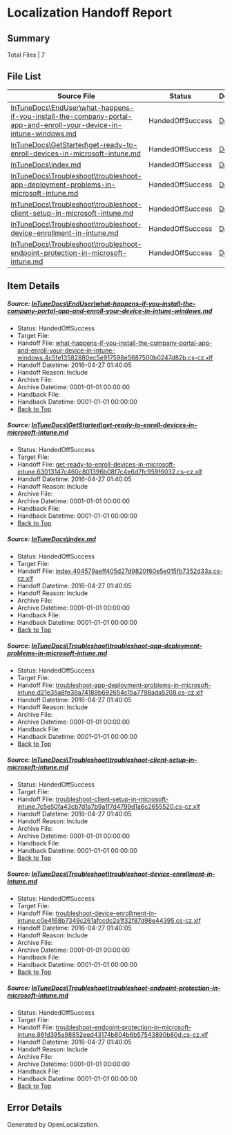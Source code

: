 # <a name='report-top'></a> Localization Handoff Report

## Summary
 Total Files | 7

## File List
 Source File | Status | Details 
 ----------- | ------ | ------- 
 [InTuneDocs\EndUser\what-happens-if-you-install-the-company-portal-app-and-enroll-your-device-in-intune-windows.md](https://github.com/Microsoft/IntuneDocs-pr/blob/5b3b7a8db020e3fd18e7a87399a7cc95ca2d3533/InTuneDocs/EndUser/what-happens-if-you-install-the-company-portal-app-and-enroll-your-device-in-intune-windows.md) | HandedOffSuccess | [Details](#86ec26e4a89f3d02212b76a0c71a8fe14e594122459)
 [InTuneDocs\GetStarted\get-ready-to-enroll-devices-in-microsoft-intune.md](https://github.com/Microsoft/IntuneDocs-pr/blob/1e6bcf778a391aa670f3d9b78ca340e1871eca07/InTuneDocs/GetStarted/get-ready-to-enroll-devices-in-microsoft-intune.md) | HandedOffSuccess | [Details](#2a23477b308b5427ceceaef08993ac048f6e2b23491)
 [InTuneDocs\index.md](https://github.com/Microsoft/IntuneDocs-pr/blob/191ba8b0186ef6518b60cdf496e51e7e543b927c/InTuneDocs/index.md) | HandedOffSuccess | [Details](#44d2ac09383e89e71cb2bb5f30293db846c5fb57641)
 [InTuneDocs\Troubleshoot\troubleshoot-app-deployment-problems-in-microsoft-intune.md](https://github.com/Microsoft/IntuneDocs-pr/blob/5b3b7a8db020e3fd18e7a87399a7cc95ca2d3533/InTuneDocs/Troubleshoot/troubleshoot-app-deployment-problems-in-microsoft-intune.md) | HandedOffSuccess | [Details](#d2b9da873cbdc4874a7cd5fd8badddefe84382b21099)
 [InTuneDocs\Troubleshoot\troubleshoot-client-setup-in-microsoft-intune.md](https://github.com/Microsoft/IntuneDocs-pr/blob/5b3b7a8db020e3fd18e7a87399a7cc95ca2d3533/InTuneDocs/Troubleshoot/troubleshoot-client-setup-in-microsoft-intune.md) | HandedOffSuccess | [Details](#8bdaa517ddd73b0a0e70b5994e86d3d887d9687b1100)
 [InTuneDocs\Troubleshoot\troubleshoot-device-enrollment-in-intune.md](https://github.com/Microsoft/IntuneDocs-pr/blob/5b3b7a8db020e3fd18e7a87399a7cc95ca2d3533/InTuneDocs/Troubleshoot/troubleshoot-device-enrollment-in-intune.md) | HandedOffSuccess | [Details](#bd732c703eb5fa2fdcb0885ca21c79f83d855f891102)
 [InTuneDocs\Troubleshoot\troubleshoot-endpoint-protection-in-microsoft-intune.md](https://github.com/Microsoft/IntuneDocs-pr/blob/5b3b7a8db020e3fd18e7a87399a7cc95ca2d3533/InTuneDocs/Troubleshoot/troubleshoot-endpoint-protection-in-microsoft-intune.md) | HandedOffSuccess | [Details](#17da1023617b709413935b1d710be5b0c2562a041104)

## Item Details
##### <a name='86ec26e4a89f3d02212b76a0c71a8fe14e594122459'></a> Source: [InTuneDocs\EndUser\what-happens-if-you-install-the-company-portal-app-and-enroll-your-device-in-intune-windows.md](https://github.com/Microsoft/IntuneDocs-pr/blob/5b3b7a8db020e3fd18e7a87399a7cc95ca2d3533/InTuneDocs/EndUser/what-happens-if-you-install-the-company-portal-app-and-enroll-your-device-in-intune-windows.md)
* Status: HandedOffSuccess
* Target File: 
* Handoff File: [what-happens-if-you-install-the-company-portal-app-and-enroll-your-device-in-intune-windows.4c5fe13582880ec5e917598e5687500b0247d82b.cs-cz.xlf](https://github.com/Microsoft/EM.handoff/blob/fb40adae23f86c75269e396af26f787e6b6e3e15/ol-handoff/Microsoft/IntuneDocs-pr.cs-cz/master/what-happens-if-you-install-the-company-portal-app-and-enroll-your-device-in-intune-windows.4c5fe13582880ec5e917598e5687500b0247d82b.cs-cz.xlf)
* Handoff Datetime: 2016-04-27 01:40:05
* Handoff Reason: Include
* Archive File: 
* Archive Datetime: 0001-01-01 00:00:00
* Handback File: 
* Handback Datetime: 0001-01-01 00:00:00
* [Back to Top](#report-top)

##### <a name='2a23477b308b5427ceceaef08993ac048f6e2b23491'></a> Source: [InTuneDocs\GetStarted\get-ready-to-enroll-devices-in-microsoft-intune.md](https://github.com/Microsoft/IntuneDocs-pr/blob/1e6bcf778a391aa670f3d9b78ca340e1871eca07/InTuneDocs/GetStarted/get-ready-to-enroll-devices-in-microsoft-intune.md)
* Status: HandedOffSuccess
* Target File: 
* Handoff File: [get-ready-to-enroll-devices-in-microsoft-intune.63013147c460c801396b08f7c4e6d7fc959f6032.cs-cz.xlf](https://github.com/Microsoft/EM.handoff/blob/fb40adae23f86c75269e396af26f787e6b6e3e15/ol-handoff/Microsoft/IntuneDocs-pr.cs-cz/master/get-ready-to-enroll-devices-in-microsoft-intune.63013147c460c801396b08f7c4e6d7fc959f6032.cs-cz.xlf)
* Handoff Datetime: 2016-04-27 01:40:05
* Handoff Reason: Include
* Archive File: 
* Archive Datetime: 0001-01-01 00:00:00
* Handback File: 
* Handback Datetime: 0001-01-01 00:00:00
* [Back to Top](#report-top)

##### <a name='44d2ac09383e89e71cb2bb5f30293db846c5fb57641'></a> Source: [InTuneDocs\index.md](https://github.com/Microsoft/IntuneDocs-pr/blob/191ba8b0186ef6518b60cdf496e51e7e543b927c/InTuneDocs/index.md)
* Status: HandedOffSuccess
* Target File: 
* Handoff File: [index.404579aeff405d27d9820f60e5e015fb7352d33a.cs-cz.xlf](https://github.com/Microsoft/EM.handoff/blob/fb40adae23f86c75269e396af26f787e6b6e3e15/ol-handoff/Microsoft/IntuneDocs-pr.cs-cz/master/index.404579aeff405d27d9820f60e5e015fb7352d33a.cs-cz.xlf)
* Handoff Datetime: 2016-04-27 01:40:05
* Handoff Reason: Include
* Archive File: 
* Archive Datetime: 0001-01-01 00:00:00
* Handback File: 
* Handback Datetime: 0001-01-01 00:00:00
* [Back to Top](#report-top)

##### <a name='d2b9da873cbdc4874a7cd5fd8badddefe84382b21099'></a> Source: [InTuneDocs\Troubleshoot\troubleshoot-app-deployment-problems-in-microsoft-intune.md](https://github.com/Microsoft/IntuneDocs-pr/blob/5b3b7a8db020e3fd18e7a87399a7cc95ca2d3533/InTuneDocs/Troubleshoot/troubleshoot-app-deployment-problems-in-microsoft-intune.md)
* Status: HandedOffSuccess
* Target File: 
* Handoff File: [troubleshoot-app-deployment-problems-in-microsoft-intune.d21e35a8fe39a74189b692654c15a7798ada5208.cs-cz.xlf](https://github.com/Microsoft/EM.handoff/blob/fb40adae23f86c75269e396af26f787e6b6e3e15/ol-handoff/Microsoft/IntuneDocs-pr.cs-cz/master/troubleshoot-app-deployment-problems-in-microsoft-intune.d21e35a8fe39a74189b692654c15a7798ada5208.cs-cz.xlf)
* Handoff Datetime: 2016-04-27 01:40:05
* Handoff Reason: Include
* Archive File: 
* Archive Datetime: 0001-01-01 00:00:00
* Handback File: 
* Handback Datetime: 0001-01-01 00:00:00
* [Back to Top](#report-top)

##### <a name='8bdaa517ddd73b0a0e70b5994e86d3d887d9687b1100'></a> Source: [InTuneDocs\Troubleshoot\troubleshoot-client-setup-in-microsoft-intune.md](https://github.com/Microsoft/IntuneDocs-pr/blob/5b3b7a8db020e3fd18e7a87399a7cc95ca2d3533/InTuneDocs/Troubleshoot/troubleshoot-client-setup-in-microsoft-intune.md)
* Status: HandedOffSuccess
* Target File: 
* Handoff File: [troubleshoot-client-setup-in-microsoft-intune.7c5e50fa43cb7d1a7b9a1f7d4799d1a6c2655520.cs-cz.xlf](https://github.com/Microsoft/EM.handoff/blob/fb40adae23f86c75269e396af26f787e6b6e3e15/ol-handoff/Microsoft/IntuneDocs-pr.cs-cz/master/troubleshoot-client-setup-in-microsoft-intune.7c5e50fa43cb7d1a7b9a1f7d4799d1a6c2655520.cs-cz.xlf)
* Handoff Datetime: 2016-04-27 01:40:05
* Handoff Reason: Include
* Archive File: 
* Archive Datetime: 0001-01-01 00:00:00
* Handback File: 
* Handback Datetime: 0001-01-01 00:00:00
* [Back to Top](#report-top)

##### <a name='bd732c703eb5fa2fdcb0885ca21c79f83d855f891102'></a> Source: [InTuneDocs\Troubleshoot\troubleshoot-device-enrollment-in-intune.md](https://github.com/Microsoft/IntuneDocs-pr/blob/5b3b7a8db020e3fd18e7a87399a7cc95ca2d3533/InTuneDocs/Troubleshoot/troubleshoot-device-enrollment-in-intune.md)
* Status: HandedOffSuccess
* Target File: 
* Handoff File: [troubleshoot-device-enrollment-in-intune.c0e4168b7349c261afccdc2a1f32f87d98e44395.cs-cz.xlf](https://github.com/Microsoft/EM.handoff/blob/fb40adae23f86c75269e396af26f787e6b6e3e15/ol-handoff/Microsoft/IntuneDocs-pr.cs-cz/master/troubleshoot-device-enrollment-in-intune.c0e4168b7349c261afccdc2a1f32f87d98e44395.cs-cz.xlf)
* Handoff Datetime: 2016-04-27 01:40:05
* Handoff Reason: Include
* Archive File: 
* Archive Datetime: 0001-01-01 00:00:00
* Handback File: 
* Handback Datetime: 0001-01-01 00:00:00
* [Back to Top](#report-top)

##### <a name='17da1023617b709413935b1d710be5b0c2562a041104'></a> Source: [InTuneDocs\Troubleshoot\troubleshoot-endpoint-protection-in-microsoft-intune.md](https://github.com/Microsoft/IntuneDocs-pr/blob/5b3b7a8db020e3fd18e7a87399a7cc95ca2d3533/InTuneDocs/Troubleshoot/troubleshoot-endpoint-protection-in-microsoft-intune.md)
* Status: HandedOffSuccess
* Target File: 
* Handoff File: [troubleshoot-endpoint-protection-in-microsoft-intune.86fd395a98852eed43174b804b6b57543890b80d.cs-cz.xlf](https://github.com/Microsoft/EM.handoff/blob/fb40adae23f86c75269e396af26f787e6b6e3e15/ol-handoff/Microsoft/IntuneDocs-pr.cs-cz/master/troubleshoot-endpoint-protection-in-microsoft-intune.86fd395a98852eed43174b804b6b57543890b80d.cs-cz.xlf)
* Handoff Datetime: 2016-04-27 01:40:05
* Handoff Reason: Include
* Archive File: 
* Archive Datetime: 0001-01-01 00:00:00
* Handback File: 
* Handback Datetime: 0001-01-01 00:00:00
* [Back to Top](#report-top)


## Error Details

Generated by OpenLocalization.
